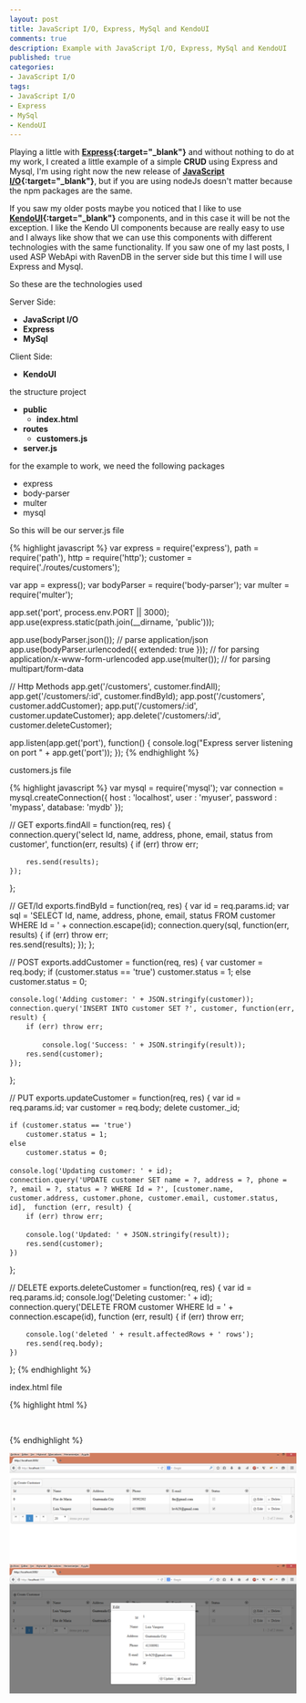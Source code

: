```yaml
---
layout: post
title: JavaScript I/O, Express, MySql and KendoUI
comments: true
description: Example with JavaScript I/O, Express, MySql and KendoUI
published: true
categories:
- JavaScript I/O
tags:
- JavaScript I/O
- Express
- MySql
- KendoUI
---
```


Playing a little with **[Express](http://expressjs.com/){:target="_blank"}** and without nothing to do at my work, I created a little example of a simple **CRUD** using Express 
and Mysql, I'm using right now the new release of **[JavaScript I/O](https://iojs.org/){:target="_blank"}**, but if you are using nodeJs doesn't matter because the npm packages are the same.

If you saw my older posts maybe you noticed that I like to use **[KendoUI](http://demos.telerik.com/kendo-ui/){:target="_blank"}** components, and in this case it will be not the exception. I like 
the Kendo UI components because are really easy to use and I always like show that we can use this components with different technologies with the same functionality. 
If you saw one of my last posts, I used ASP WebApi with RavenDB in the server side but this time I will use Express and Mysql.

So these are the technologies used

Server Side:

* **JavaScript I/O**
* **Express**
* **MySql**

Client Side:

* **KendoUI**

the structure project

* **public**
    * **index.html**
* **routes**
    * **customers.js** 
* **server.js** 

for the example to work, we need the following packages

* express
* body-parser
* multer
* mysql

So this will be our server.js file

{% highlight javascript %}
var express = require('express'),
    path = require('path'),
    http = require('http');
    customer = require('./routes/customers');

var app = express();
var bodyParser = require('body-parser');
var multer = require('multer'); 

app.set('port', process.env.PORT || 3000);
app.use(express.static(path.join(__dirname, 'public')));

app.use(bodyParser.json());  // parse application/json
app.use(bodyParser.urlencoded({ extended: true })); // for parsing application/x-www-form-urlencoded
app.use(multer()); // for parsing multipart/form-data

// Http Methods
app.get('/customers', customer.findAll);
app.get('/customers/:id', customer.findById);
app.post('/customers', customer.addCustomer);
app.put('/customers/:id', customer.updateCustomer);
app.delete('/customers/:id', customer.deleteCustomer);

app.listen(app.get('port'), function() {
    console.log("Express server listening on port " + app.get('port'));
});
{% endhighlight %}

customers.js file

{% highlight javascript %}
var mysql      = require('mysql');
var connection = mysql.createConnection({
  host     : 'localhost',
  user     : 'myuser',
  password : 'mypass',
  database: 'mydb'
});

// GET
exports.findAll = function(req, res) {	
    connection.query('select Id, name, address, phone, email, status from customer', function(err, results) {
        if (err) throw err;
	  
        res.send(results);
    });
};

// GET/Id
exports.findById = function(req, res) {
    var id = req.params.id;
    var sql = 'SELECT Id, name, address, phone, email, status FROM customer WHERE Id = ' + connection.escape(id);
    connection.query(sql, function(err, results) {
        if (err) throw err;		  
            res.send(results);
        });
};

// POST
exports.addCustomer = function(req, res) {
    var customer = req.body;
    if (customer.status == 'true')
        customer.status = 1;
    else
        customer.status = 0;
		
    console.log('Adding customer: ' + JSON.stringify(customer)); 	
    connection.query('INSERT INTO customer SET ?', customer, function(err, result) {
        if (err) throw err;

            console.log('Success: ' + JSON.stringify(result));
        res.send(customer);
    });
};

// PUT
exports.updateCustomer = function(req, res) {
    var id = req.params.id;
    var customer = req.body;
    delete customer._id;
    	
    if (customer.status == 'true')
        customer.status = 1;
    else
        customer.status = 0;

    console.log('Updating customer: ' + id);
    connection.query('UPDATE customer SET name = ?, address = ?, phone = ?, email = ?, status = ? WHERE Id = ?', [customer.name, customer.address, customer.phone, customer.email, customer.status, id],  function (err, result) {
        if (err) throw err;

        console.log('Updated: ' + JSON.stringify(result));
        res.send(customer);
    })
};

// DELETE
exports.deleteCustomer = function(req, res) {
    var id = req.params.id;
    console.log('Deleting customer: ' + id);
    connection.query('DELETE FROM customer WHERE Id = ' + connection.escape(id), function (err, result) {
        if (err) throw err;

        console.log('deleted ' + result.affectedRows + ' rows');
        res.send(req.body);
    })	
};
{% endhighlight %}

index.html file

{% highlight html %}
<link rel="stylesheet" href="http://cdn.kendostatic.com/2014.1.318/styles/kendo.common.min.css" />
<link rel="stylesheet" href="http://cdn.kendostatic.com/2014.1.318/styles/kendo.bootstrap.min.css" />

<script src="http://cdn.kendostatic.com/2014.1.318/js/jquery.min.js"></script>
<script src="http://cdn.kendostatic.com/2014.1.318/js/kendo.all.min.js"></script>

<br />
<div id="grid"></div>

<script>
    var remoteDataSource = new kendo.data.DataSource({
        pageSize: 20,
         transport: {
             read: {
                 url: "http://localhost:3000/customers/",
                 dataType: "json"
             },
             create: {
                 url: "http://localhost:3000/customers/",
                 dataType: "json",
                 type: "POST"
             },
             update: {
                 url : function (item) {
                     return 'http://localhost:3000/customers/' + item.Id;
                 },
                 dataType: "json",
                 type: "PUT"
             },
             destroy: {
                 url : function (item) {
                     return 'http://localhost:3000/customers/' + item.Id;
                 },
                 dataType: "json",
                 type: "DELETE"
             }
         },
         schema: {
             model: {
                 id: "Id",
                 fields: {
                     Id: { editable: false, type: "number" },
                     name: { validation: { required: true} },
                     address: { validation: { required: true} },
                     phone: { validation: { required: true} },
                     email: { validation: { required: true} },
                     status: { type: "boolean" }
                 }
             }
         }
     });

    $('#grid').kendoGrid({
        dataSource: remoteDataSource,
        toolbar: [{name:"create", text: "Create Customer"}],
        editable: "popup",
        scrollable: true,
        sortable: true,
        filterable: true,
        pageable: {
            refresh: true,
            pageSizes: true,
            buttonCount: 5
        },
        columns: [
                {
                    field: "Id",
                    title: "Id"
                },
                {
                    field: "name",
                    title: "Name"
                },
                {
                    field: "address",
                    title: "Address"
                },
                {
                    field: "phone",
                    title: "Phone"
                },
                {
                    field: "email",
                    title: "E-mail"
                },
                {
                    field: "status",
                    title: "Status",
                    template: '<input type="checkbox" #=status ? "checked=checked" : "" # disabled="disabled" ></input>'
                },
                {
                    command: ["edit", "destroy"],
                    width: "200px"
                }
        ]
    });
</script>
{% endhighlight %}

<center>
<img alt="nlogConsole" src="/images/nodejs-mysql.png">
</center>

<center>
<img alt="nlogConsole" src="/images/nodejs-mysql2.png">
</center>